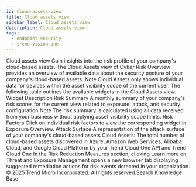 ```yaml
---
id: cloud-assets-view
title: Cloud assets view
sidebar_label: Cloud assets view
description: Cloud assets view
tags:
  - endpoint-security
  - trend-vision-one
---
```


 Cloud assets view Gain insights into the risk profile of your company's cloud-based assets. The Cloud Assets view of Cyber Risk Overview provides an overview of available data about the security posture of your company's cloud-based assets. Note Cloud Assets only shows individual data for devices within the asset visibility scope of the current user. The following table outlines the available widgets in the Cloud Assets view. Widget Description Risk Summary A monthly summary of your company's risk scores for the current view related to exposure, attack, and security configuration Note The risk summary is calculated using all data received from your business without applying asset visibility scope limits. Risk Factors Click on individual risk factors to view the corresponding widget in Exposure Overview. Attack Surface A representation of the attack surface of your company's cloud-based assets Cloud Assets: The total number of cloud-based assets discovered in Azure, Amazon Web Services, Alibaba Cloud, and Google Cloud Platform by your Trend Cloud One API and Trend Cloud One In the Risk Reduction Measures section, clicking Learn more on Threat and Exposure Management opens a new browser tab displaying suggested remediation actions for risk events detected in your organization. © 2025 Trend Micro Incorporated. All rights reserved.Search Knowledge Base